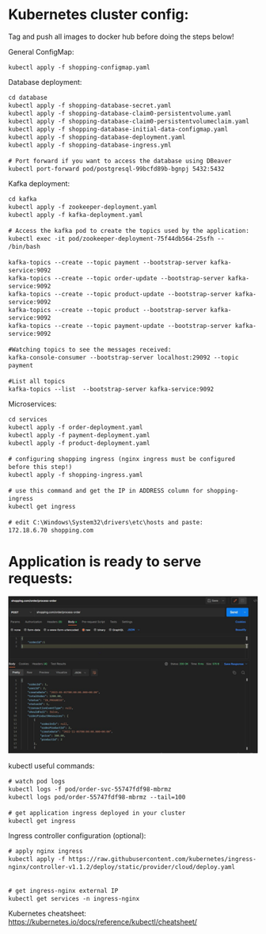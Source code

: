 # Kubernetes cluster config:

Tag and push all images to docker hub before doing the steps below! 

General ConfigMap:

```shell script
kubectl apply -f shopping-configmap.yaml
```


Database deployment:
```shell script
cd database
kubectl apply -f shopping-database-secret.yaml
kubectl apply -f shopping-database-claim0-persistentvolume.yaml
kubectl apply -f shopping-database-claim0-persistentvolumeclaim.yaml
kubectl apply -f shopping-database-initial-data-configmap.yaml
kubectl apply -f shopping-database-deployment.yaml
kubectl apply -f shopping-database-ingress.yml

# Port forward if you want to access the database using DBeaver
kubectl port-forward pod/postgresql-99bcfd89b-bgnpj 5432:5432
```

Kafka deployment:
```shell script
cd kafka
kubectl apply -f zookeeper-deployment.yaml
kubectl apply -f kafka-deployment.yaml

# Access the kafka pod to create the topics used by the application:
kubectl exec -it pod/zookeeper-deployment-75f44db564-25sfh -- /bin/bash

kafka-topics --create --topic payment --bootstrap-server kafka-service:9092
kafka-topics --create --topic order-update --bootstrap-server kafka-service:9092
kafka-topics --create --topic product-update --bootstrap-server kafka-service:9092
kafka-topics --create --topic product --bootstrap-server kafka-service:9092
kafka-topics --create --topic payment-update --bootstrap-server kafka-service:9092

#Watching topics to see the messages received:
kafka-console-consumer --bootstrap-server localhost:29092 --topic payment

#List all topics
kafka-topics --list  --bootstrap-server kafka-service:9092
```

Microservices:
```shell script
cd services
kubectl apply -f order-deployment.yaml
kubectl apply -f payment-deployment.yaml
kubectl apply -f product-deployment.yaml

# configuring shopping ingress (nginx ingress must be configured before this step!)
kubectl apply -f shopping-ingress.yaml

# use this command and get the IP in ADDRESS column for shopping-ingress
kubectl get ingress

# edit C:\Windows\System32\drivers\etc\hosts and paste:
172.18.6.70 shopping.com
```



# Application is ready to serve requests:

![plot](../../documentation/images/process-order-postman.JPG)




kubectl useful commands:

```shell script
# watch pod logs 
kubectl logs -f pod/order-svc-55747fdf98-mbrmz
kubectl logs pod/order-55747fdf98-mbrmz --tail=100

# get application ingress deployed in your cluster
kubectl get ingress
```

Ingress controller configuration (optional):

```shell script
# apply nginx ingress
kubectl apply -f https://raw.githubusercontent.com/kubernetes/ingress-nginx/controller-v1.1.2/deploy/static/provider/cloud/deploy.yaml


# get ingress-nginx external IP
kubectl get services -n ingress-nginx
```

Kubernetes cheatsheet:
https://kubernetes.io/docs/reference/kubectl/cheatsheet/